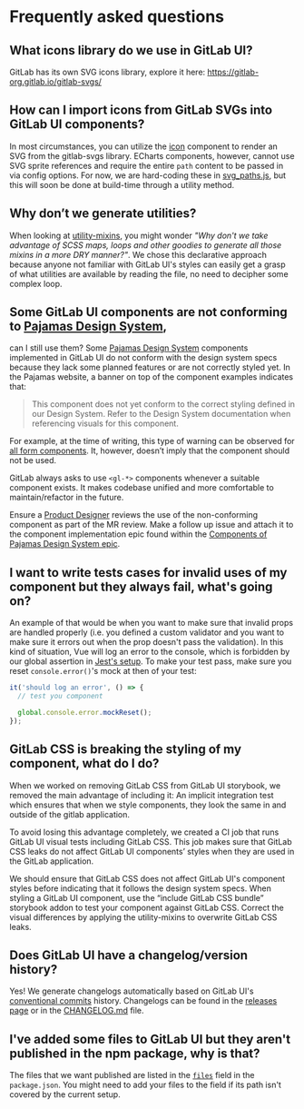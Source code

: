 # Frequently asked questions

## What icons library do we use in GitLab UI?

GitLab has its own SVG icons library, explore it here: https://gitlab-org.gitlab.io/gitlab-svgs/

## How can I import icons from GitLab SVGs into GitLab UI components?

In most circumstances, you can utilize the [icon](https://gitlab-org.gitlab.io/gitlab-ui/?path=/story/base-icon--default) 
component to render an SVG from the gitlab-svgs library. ECharts components, however, 
cannot use SVG sprite references and require the entire `path` content to be 
passed in via config options. For now, we are hard-coding these in [svg_paths.js](src/utils/svgs/svg_paths.js), 
but this will soon be done at build-time through a utility method.

## Why don’t we generate utilities?

When looking at [utility-mixins](src/scss/utility-mixins/index.scss), you might 
wonder _"Why don't we take advantage of SCSS maps, loops and other goodies to 
generate all those mixins in a more DRY manner?"_. We chose this declarative 
approach because anyone not familiar with GitLab UI's styles can easily get a 
grasp of what utilities are available by reading the file, no need to decipher 
some complex loop.

## Some GitLab UI components are not conforming to [Pajamas Design System](https://design.gitlab.com/), 
can I still use them?
Some [Pajamas Design System](https://design.gitlab.com/) components implemented 
in GitLab UI do not conform with the design system specs because they lack some 
planned features or are not correctly styled yet. In the Pajamas website, a banner 
on top of the component examples indicates that:

> This component does not yet conform to the correct styling defined in our Design 
System. Refer to the Design System documentation when referencing visuals for this 
component.

For example, at the time of writing, this type of warning can be observed for 
[all form components](https://design.gitlab.com/components/forms). It, however, 
doesn’t imply that the component should not be used.

GitLab always asks to use `<gl-*>` components whenever a suitable component exists. 
It makes codebase unified and more comfortable to maintain/refactor in the future.

Ensure a [Product Designer](https://about.gitlab.com/company/team/?department=ux-department) 
reviews the use of the non-conforming component as part of the MR review. Make a 
follow up issue and attach it to the component implementation epic found within 
the [Components of Pajamas Design System epic](https://gitlab.com/groups/gitlab-org/-/epics/973).

## I want to write tests cases for invalid uses of my component but they always fail, what's going on?

An example of that would be when you want to make sure that invalid props are handled properly
(i.e. you defined a custom validator and you want to make sure it errors out when the prop
doesn't pass the validation). In this kind of situation, Vue will log an error to the console,
which is forbidden by our global assertion in [Jest's setup](tests/jest_setup.js). To make your
test pass, make sure you reset `console.error()`'s mock at then of your test:

```js
it('should log an error', () => {
  // test you component

  global.console.error.mockReset();
});
```

## GitLab CSS is breaking the styling of my component, what do I do?

When we worked on removing GitLab CSS from GitLab UI storybook, we removed the 
main advantage of including it: An implicit integration test which ensures that 
when we style components, they look the same in and outside of the gitlab application.

To avoid losing this advantage completely, we created a CI job that runs GitLab UI 
visual tests including GitLab CSS. This job makes sure that GitLab CSS leaks do not 
affect GitLab UI components’ styles when they are used in the GitLab application.

We should ensure that GitLab CSS  does not affect GitLab UI's component styles 
before indicating that it follows the design system specs. When styling a 
GitLab UI component, use the “include GitLab CSS bundle” storybook addon to test 
your component against GitLab CSS. Correct the visual differences by applying the 
utility-mixins to overwrite GitLab CSS leaks.

## Does GitLab UI have a changelog/version history?

Yes! We generate changelogs automatically based on GitLab UI's
[conventional commits](https://www.conventionalcommits.org/) history.
Changelogs can be found in the [releases page](https://gitlab.com/gitlab-org/gitlab-ui/-/releases)
or in the [CHANGELOG.md](./CHANGELOG.md) file.

## I've added some files to GitLab UI but they aren't published in the npm package, why is that?

The files that we want published are listed in the [`files`](https://docs.npmjs.com/files/package.json#files)
field in the `package.json`. You might need to add your files to the field if its path isn't covered
by the current setup.
